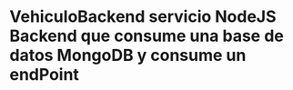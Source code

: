 # VehiculoBackend servicio NodeJS Backend que consume una base de datos MongoDB y consume un endPoint
